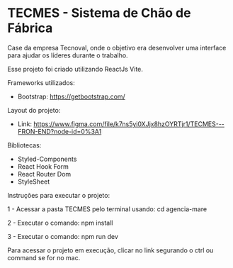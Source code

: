 # TECMES - Sistema de Chão de Fábrica

Case da empresa Tecnoval, onde o objetivo era desenvolver uma interface para ajudar os líderes durante o trabalho.

Esse projeto foi criado utilizando ReactJs Vite.


Frameworks utilizados: 

 - Bootstrap: https://getbootstrap.com/

Layout do projeto:

- Link: https://www.figma.com/file/k7ns5yi0XJjx8hzOYRTjr1/TECMES---FRON-END?node-id=0%3A1

Bibliotecas: 

 - Styled-Components
 - React Hook Form
 - React Router Dom
 - StyleSheet


Instruções para executar o projeto:

1 - Acessar a pasta TECMES pelo terminal
usando: cd agencia-mare

2 - Executar o comando: npm install

3 - Executar o comando: npm run dev

Para acessar o projeto em execução, clicar no link segurando o ctrl ou command se for no mac.






